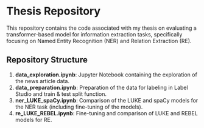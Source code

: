 # Thesis Repository

This repository contains the code associated with my thesis on evaluating a transformer-based model for information extraction tasks, specifically focusing on Named Entity Recognition (NER) and Relation Extraction (RE).

## Repository Structure

1. **data_exploration.ipynb**: Jupyter Notebook containing the exploration of the news article data.
2. **data_preparation.ipynb**: Preparation of the data for labeling in Label Studio and train & test split function.
3. **ner_LUKE_spaCy.ipynb**: Comparison of the LUKE and spaCy models for the NER task (including fine-tuning of the models).
4. **re_LUKE_REBEL.ipynb**: Fine-tuning and comparison of LUKE and REBEL models for RE.
